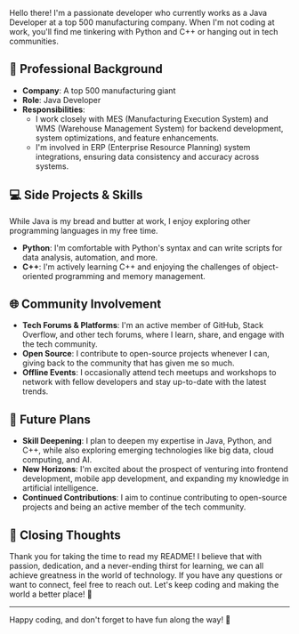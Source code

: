 Hello there! I'm a passionate developer who currently works as a Java Developer at a top 500 manufacturing company. When I'm not coding at work, you'll find me tinkering with Python and C++ or hanging out in tech communities.

## 💼 Professional Background

- **Company**: A top 500 manufacturing giant
- **Role**: Java Developer
- **Responsibilities**:
  - I work closely with MES (Manufacturing Execution System) and WMS (Warehouse Management System) for backend development, system optimizations, and feature enhancements.
  - I'm involved in ERP (Enterprise Resource Planning) system integrations, ensuring data consistency and accuracy across systems.

## 💻 Side Projects & Skills

While Java is my bread and butter at work, I enjoy exploring other programming languages in my free time.

- **Python**: I'm comfortable with Python's syntax and can write scripts for data analysis, automation, and more.
- **C++**: I'm actively learning C++ and enjoying the challenges of object-oriented programming and memory management.

## 🌐 Community Involvement

- **Tech Forums & Platforms**: I'm an active member of GitHub, Stack Overflow, and other tech forums, where I learn, share, and engage with the tech community.
- **Open Source**: I contribute to open-source projects whenever I can, giving back to the community that has given me so much.
- **Offline Events**: I occasionally attend tech meetups and workshops to network with fellow developers and stay up-to-date with the latest trends.

## 🚀 Future Plans

- **Skill Deepening**: I plan to deepen my expertise in Java, Python, and C++, while also exploring emerging technologies like big data, cloud computing, and AI.
- **New Horizons**: I'm excited about the prospect of venturing into frontend development, mobile app development, and expanding my knowledge in artificial intelligence.
- **Continued Contributions**: I aim to continue contributing to open-source projects and being an active member of the tech community.

## 🎉 Closing Thoughts

Thank you for taking the time to read my README! I believe that with passion, dedication, and a never-ending thirst for learning, we can all achieve greatness in the world of technology. If you have any questions or want to connect, feel free to reach out. Let's keep coding and making the world a better place! 🚀

---

Happy coding, and don't forget to have fun along the way! 🌈

